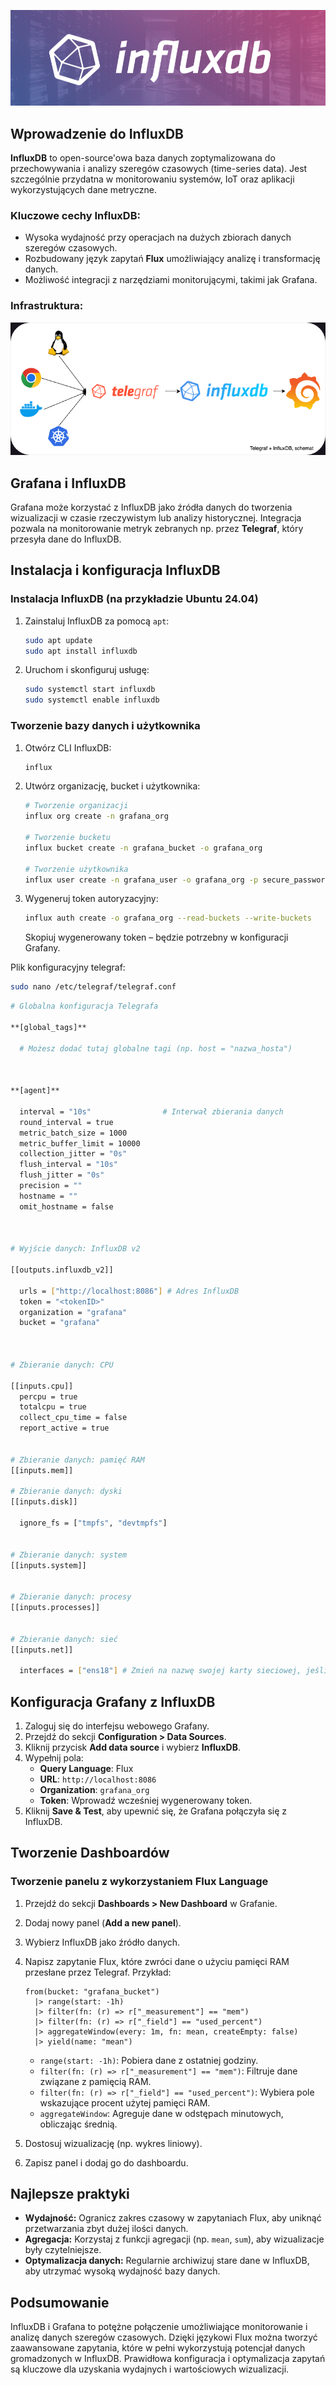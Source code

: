 
![Influxdb](/grafiki/014-influxdb.png)
## Wprowadzenie do InfluxDB

**InfluxDB** to open-source'owa baza danych zoptymalizowana do przechowywania i analizy szeregów czasowych (time-series data). Jest szczególnie przydatna w monitorowaniu systemów, IoT oraz aplikacji wykorzystujących dane metryczne.

### Kluczowe cechy InfluxDB:

- Wysoka wydajność przy operacjach na dużych zbiorach danych szeregów czasowych.
- Rozbudowany język zapytań **Flux** umożliwiający analizę i transformację danych.
- Możliwość integracji z narzędziami monitorującymi, takimi jak Grafana.

### Infrastruktura:

![Influxdb](/grafiki/021-Telegraf.png)

## Grafana i InfluxDB

Grafana może korzystać z InfluxDB jako źródła danych do tworzenia wizualizacji w czasie rzeczywistym lub analizy historycznej. Integracja pozwala na monitorowanie metryk zebranych np. przez **Telegraf**, który przesyła dane do InfluxDB.

## Instalacja i konfiguracja InfluxDB

### Instalacja InfluxDB (na przykładzie Ubuntu 24.04)

1. Zainstaluj InfluxDB za pomocą `apt`:
   ```bash
   sudo apt update
   sudo apt install influxdb
   ```

2. Uruchom i skonfiguruj usługę:
   ```bash
   sudo systemctl start influxdb
   sudo systemctl enable influxdb
   ```

### Tworzenie bazy danych i użytkownika

1. Otwórz CLI InfluxDB:
   ```bash
   influx
   ```

2. Utwórz organizację, bucket i użytkownika:
   ```bash
   # Tworzenie organizacji
   influx org create -n grafana_org

   # Tworzenie bucketu
   influx bucket create -n grafana_bucket -o grafana_org

   # Tworzenie użytkownika
   influx user create -n grafana_user -o grafana_org -p secure_password
   ```

3. Wygeneruj token autoryzacyjny:
   ```bash
   influx auth create -o grafana_org --read-buckets --write-buckets
   ```
   Skopiuj wygenerowany token – będzie potrzebny w konfiguracji Grafany.


Plik konfiguracyjny telegraf: 
```bash
sudo nano /etc/telegraf/telegraf.conf
```

```bash
# Globalna konfiguracja Telegrafa

**[global_tags]**

  # Możesz dodać tutaj globalne tagi (np. host = "nazwa_hosta")

  

**[agent]**

  interval = "10s"                # Interwał zbierania danych
  round_interval = true
  metric_batch_size = 1000
  metric_buffer_limit = 10000
  collection_jitter = "0s"
  flush_interval = "10s"
  flush_jitter = "0s"
  precision = ""
  hostname = ""
  omit_hostname = false

  

# Wyjście danych: InfluxDB v2

[[outputs.influxdb_v2]]

  urls = ["http://localhost:8086"] # Adres InfluxDB
  token = "<tokenID>"
  organization = "grafana"
  bucket = "grafana"

  

# Zbieranie danych: CPU

[[inputs.cpu]]
  percpu = true
  totalcpu = true
  collect_cpu_time = false
  report_active = true


# Zbieranie danych: pamięć RAM
[[inputs.mem]]

# Zbieranie danych: dyski
[[inputs.disk]]

  ignore_fs = ["tmpfs", "devtmpfs"]


# Zbieranie danych: system
[[inputs.system]]


# Zbieranie danych: procesy
[[inputs.processes]]


# Zbieranie danych: sieć
[[inputs.net]]

  interfaces = ["ens18"] # Zmień na nazwę swojej karty sieciowej, jeśli inna niż "eth0"
```

## Konfiguracja Grafany z InfluxDB

1. Zaloguj się do interfejsu webowego Grafany.
2. Przejdź do sekcji **Configuration > Data Sources**.
3. Kliknij przycisk **Add data source** i wybierz **InfluxDB**.
4. Wypełnij pola:
   - **Query Language**: Flux
   - **URL**: `http://localhost:8086`
   - **Organization**: `grafana_org`
   - **Token**: Wprowadź wcześniej wygenerowany token.
5. Kliknij **Save & Test**, aby upewnić się, że Grafana połączyła się z InfluxDB.

## Tworzenie Dashboardów

### Tworzenie panelu z wykorzystaniem Flux Language

1. Przejdź do sekcji **Dashboards > New Dashboard** w Grafanie.
2. Dodaj nowy panel (**Add a new panel**).
3. Wybierz InfluxDB jako źródło danych.
4. Napisz zapytanie Flux, które zwróci dane o użyciu pamięci RAM przesłane przez Telegraf. Przykład:
   ```flux
   from(bucket: "grafana_bucket")
     |> range(start: -1h)
     |> filter(fn: (r) => r["_measurement"] == "mem")
     |> filter(fn: (r) => r["_field"] == "used_percent")
     |> aggregateWindow(every: 1m, fn: mean, createEmpty: false)
     |> yield(name: "mean")
   ```
   - `range(start: -1h)`: Pobiera dane z ostatniej godziny.
   - `filter(fn: (r) => r["_measurement"] == "mem")`: Filtruje dane związane z pamięcią RAM.
   - `filter(fn: (r) => r["_field"] == "used_percent")`: Wybiera pole wskazujące procent użytej pamięci RAM.
   - `aggregateWindow`: Agreguje dane w odstępach minutowych, obliczając średnią.

5. Dostosuj wizualizację (np. wykres liniowy).
6. Zapisz panel i dodaj go do dashboardu.

## Najlepsze praktyki

- **Wydajność:** Ogranicz zakres czasowy w zapytaniach Flux, aby uniknąć przetwarzania zbyt dużej ilości danych.
- **Agregacja:** Korzystaj z funkcji agregacji (np. `mean`, `sum`), aby wizualizacje były czytelniejsze.
- **Optymalizacja danych:** Regularnie archiwizuj stare dane w InfluxDB, aby utrzymać wysoką wydajność bazy danych.

## Podsumowanie

InfluxDB i Grafana to potężne połączenie umożliwiające monitorowanie i analizę danych szeregów czasowych. Dzięki językowi Flux można tworzyć zaawansowane zapytania, które w pełni wykorzystują potencjał danych gromadzonych w InfluxDB. Prawidłowa konfiguracja i optymalizacja zapytań są kluczowe dla uzyskania wydajnych i wartościowych wizualizacji.
